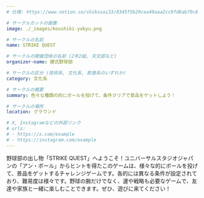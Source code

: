 ```yaml
---
# 仕様: https://www.notion.so/shikosai33/8345f5b29cea40aaa2cc9fd6ab79c6a6?pvs=4#5438a1577b604f39a67658a72f2283b8

# サークルカットの画像
image: ./_images/koushiki-yakyu.png

# サークルの名前
name: STRIKE QUEST

# サークルの開催団体の名前 (2年2組, 天文部など)
organizer-name: 硬式野球部

# サークルの区分 (技術系, 文化系, 飲食系のいずれか)
category: 文化系

# サークルの概要
summary: 色々な種類の的にボールを投げて、条件クリアで景品をゲットしよう！

# サークルの場所
location: グラウンド

# X, Instagramなどの外部リンク
# urls:
# - https://x.com/example
# - https://instagram.com/example
---
```

野球部の出し物「STRIKE QUEST」へようこそ！ユニバーサルスタジオジャパンの「アン・ボール」からヒントを得たこのゲームは、様々な的にボールを投げて、景品をゲットするチャレンジゲームです。各的には異なる条件が設定されており、難易度は様々です。野球の腕だけでなく、運や戦略も必要なゲームで、友達や家族と一緒に楽しむことできます。ぜひ、遊びに来てください！
